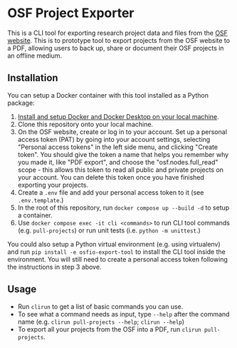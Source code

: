 # OSF Project Exporter

This is a CLI tool for exporting research project data and files from the [OSF website](https://osf.io/). This is to prototype tool to export projects from the OSF website to a PDF, allowing users to back up, share or document their OSF projects in an offline medium.

## Installation

You can setup a Docker container with this tool installed as a Python package:

1. [Install and setup Docker and Docker Desktop on your local machine](https://docs.docker.com/desktop/).
2. Clone this repository onto your local machine.
3. On the OSF website, create or log in to your account.  Set up a personal access token (PAT) by going into your account settings, selecting "Personal access tokens" in the left side menu, and clicking "Create token". You should give the token a name that helps you remember why you made it, like "PDF export", and choose the "osf.nodes.full_read" scope - this allows this token to read all public and private projects on your account. You can delete this token once you have finished exporting your projects.
4. Create a `.env` file and add your personal access token to it (see `.env.template`.)
5. In the root of this repository, run `docker compose up --build -d` to setup a container.
6. Use `docker compose exec -it cli <commands>` to run CLI tool commands (e.g. `pull-projects`) or run unit tests (i.e. `python -m unittest`.)

You could also setup a Python virtual environment (e.g. using virtualenv) and run `pip install -e osfio-export-tool` to install the CLI tool inside the environment. You will still need to create a personal access token following the instructions in step 3 above.

## Usage

- Run `clirun` to get a list of basic commands you can use.
- To see what a command needs as input, type `--help` after the command name (e.g. `clirun pull-projects --help`; `clirun --help`)
- To export all your projects from the OSF into a PDF, run `clirun pull-projects`.
